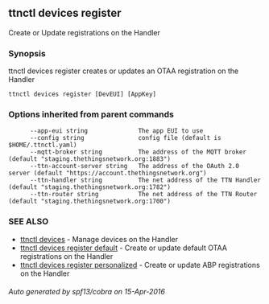 ## ttnctl devices register

Create or Update registrations on the Handler

### Synopsis


ttnctl devices register creates or updates an OTAA registration on
the Handler

```
ttnctl devices register [DevEUI] [AppKey]
```

### Options inherited from parent commands

```
      --app-eui string              The app EUI to use
      --config string               config file (default is $HOME/.ttnctl.yaml)
      --mqtt-broker string          The address of the MQTT broker (default "staging.thethingsnetwork.org:1883")
      --ttn-account-server string   The address of the OAuth 2.0 server (default "https://account.thethingsnetwork.org")
      --ttn-handler string          The net address of the TTN Handler (default "staging.thethingsnetwork.org:1782")
      --ttn-router string           The net address of the TTN Router (default "staging.thethingsnetwork.org:1700")
```

### SEE ALSO
* [ttnctl devices](ttnctl_devices)	 - Manage devices on the Handler
* [ttnctl devices register default](ttnctl_devices_register_default)	 - Create or update default OTAA registrations on the Handler
* [ttnctl devices register personalized](ttnctl_devices_register_personalized)	 - Create or update ABP registrations on the Handler

###### Auto generated by spf13/cobra on 15-Apr-2016
